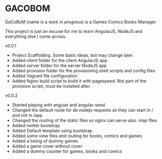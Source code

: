 # GACOBOM
GaCoBoM (name is a work in progress) is a Games Comics Books Manager. 

This project is just an excuse for me to learn AngularJS, NodeJS and everything else I come across.

v0.0.1 

* Project Scaffolding. Some basic ideas, but may change later.
* Added client folder for the client AngularJS app
* Added server folder for the server NodeJS app
* Added provision folder for the provisioning shell scripts and config files
* Added Vagrant file configuration
* Added Nginx build script to build it with pagespeed. Not part of the provision script, must be installed after.

v0.0.2

* Started playing with angular and angular-seed
* Changed the default route for de nodejs requests so they can start in / and not in /app
* Changed the routing of the static files so nginx can serve also .map files
* Added twitter bootstrap
* Added Default template using bootstrap
* Added some view files and routing for books, comics and games
* Added a listing of dummy games
* Added a game cover without cover
* Added a dummy counter for games, books and comics
